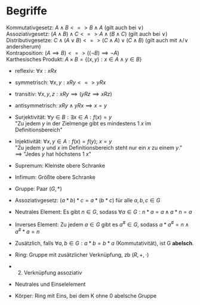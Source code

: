 # Begriffe
Kommutativgesetz: $A ∧ B <=> B ∧ A$                       (gilt auch bei ∨)  
Assoziativgesetz: $(A ∧ B) ∧ C <=> A ∧ (B ∧ C)$           (gilt auch bei ∨)  
Distributivgesetze: $C ∧ (A ∨ B) <=> (C ∧ A) ∨ (C ∧ B)$   (gilt auch mit ∧/∨ andersherum)  
Kontraposition: $(A \implies B) <=> ((¬B) \implies ¬A)$  
Karthesisches Produkt: $A × B = \{ (x, y) : x ∈ A ∧ y ∈ B \}$  

- reflexiv: $\forall x: x R x$  
- symmetrisch: $\forall x,y: x R y <=> y R x$  
- transitiv: $\forall x,y,z: x R y \implies (y R z \implies x R z)$   
- antisymmetrisch: $x R y \land y R x \implies x = y$

- Surjektivität: $\forall y \in B: \exists x \in A: f(x) = y$  
  "Zu jedem $y$ in der Zielmenge gibt es mindestens 1 $x$ im Definitionsbereich"
- Injektivität: $\forall x,y \in A: f(x) = f(y)$; $x = y$  
  "Zu jedem $y$ und $x$ im Definitionsbereich steht nur ein $x$ zu einem $y$."  
  $\implies$ "Jedes $y$ hat höchstens 1 $x$"

- Supremum: Kleinste obere Schranke 
- Infimum: Größte obere Schranke

- Gruppe: Paar $(G, *)$
- Assoziativgesetz: $(a * b) * c = a * (b * c)$ für alle $a, b, c \in G$
- Neutrales Element: Es gibt $n \in G$, sodass $\forall a \in G: n * a = a \land a * n = a$
- Inverses Element: Zu jedem $a \in G$ gibt es $a^\# \in G$, sodass $a * a^\# = n \land a^\# * a = n$
- Zusätzlich, falls $\forall a, b \in G: a * b = b * a$ (Kommutativität), ist G **abelsch**.

- Ring: Gruppe mit zusätzlicher Verknüpfung, zb $(R, +, \cdot)$
- 2. Verknüpfung assoziativ
- Neutrales und Einselelement

- Körper: Ring mit Eins, bei dem K ohne 0 abelsche Gruppe

